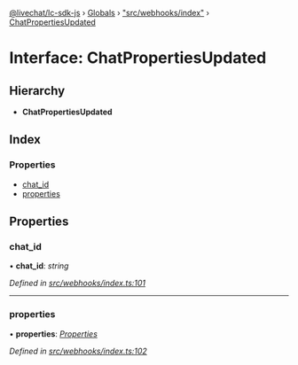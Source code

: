 [@livechat/lc-sdk-js](../README.md) › [Globals](../globals.md) › ["src/webhooks/index"](../modules/_src_webhooks_index_.md) › [ChatPropertiesUpdated](_src_webhooks_index_.chatpropertiesupdated.md)

# Interface: ChatPropertiesUpdated

## Hierarchy

* **ChatPropertiesUpdated**

## Index

### Properties

* [chat_id](_src_webhooks_index_.chatpropertiesupdated.md#chat_id)
* [properties](_src_webhooks_index_.chatpropertiesupdated.md#properties)

## Properties

###  chat_id

• **chat_id**: *string*

*Defined in [src/webhooks/index.ts:101](https://github.com/livechat/lc-sdk-js/blob/de56f05/src/webhooks/index.ts#L101)*

___

###  properties

• **properties**: *[Properties](_src_objects_index_.properties.md)*

*Defined in [src/webhooks/index.ts:102](https://github.com/livechat/lc-sdk-js/blob/de56f05/src/webhooks/index.ts#L102)*
